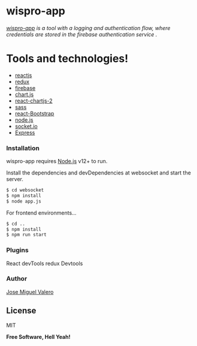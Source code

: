 # wispro-app

###### [wispro-app] is a tool with a logging and authentication flow, where credentials are stored in the firebase authentication service .

# Tools and technologies!

  - [reactjs]
  - [redux]
  - [firebase]
  - [chart.js]
  - [react-chartjs-2]
  - [sass]
  - [react-Bootstrap]
  - [node.js] 
  - [socket.io]
  - [Express]

### Installation

wispro-app requires [Node.js] v12+ to run.

Install the dependencies and devDependencies at websocket and start the server.

```sh
$ cd websocket
$ npm install 
$ node app.js
```
For frontend environments...

```sh
$ cd ..
$ npm install 
$ npm run start
```

### Plugins
React devTools
redux Devtools

### Author
[Jose Miguel Valero]

License
----

MIT

**Free Software, Hell Yeah!**

   [Jose Miguel Valero]: <https://github.com/jose-valero?tab=repositories>
   [wispro-app]: <https://github.com/jose-valero/wispro>
   [node.js]: <http://nodejs.org>
   [express]: <http://expressjs.com>
   [reactjs]: <https://reactjs.org/>
   [firebase]: <https://reactjs.org/>
   [redux]: <https://reactjs.org/>
   [chart.js]: <https://reactjs.org/>
   [react-chartjs-2]: <https://reactjs.org/>
   [sass]: <https://reactjs.org/>
   [redux]: <https://reactjs.org/>
   [react-Bootstrap]: <https://reactjs.org/>
   [socket.io]: <https://reactjs.org/>
   [react DevTools]: <https://chrome.google.com/webstore/detail/react-developer-tools/fmkadmapgofadopljbjfkapdkoienihi?hl=en/>
   [redux DevTools]: <https://chrome.google.com/webstore/detail/redux-devtools/lmhkpmbekcpmknklioeibfkpmmfibljd?hl=en/>
